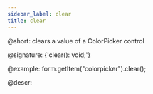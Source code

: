 ```yaml
---
sidebar_label: clear
title: clear
---          
```


@short: clears a value of a ColorPicker control

@signature: {'clear(): void;'}

@example:
form.getItem("colorpicker").clear();

@descr:
